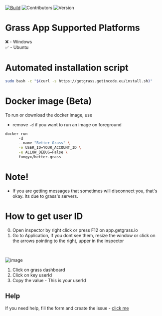 [![Build](https://img.shields.io/github/actions/workflow/status/FungY911/better-grass/npm-publish-github-packages.yml?style=for-the-badge)](https://github.com/FungY911/better-grass/actions/workflows/npm-publish-github-packages.yml)
![Contributors](https://img.shields.io/github/contributors-anon/FungY911/better-grass?style=for-the-badge)
![Version](https://img.shields.io/github/v/tag/FungY911/better-grass?style=for-the-badge)

# Grass App Supported Platforms

❌ - Windows
</br>
✅ - Ubuntu

# Automated installation script

```bash
sudo bash -c "$(curl -s https://getgrass.getincode.eu/install.sh)"
```

# Docker image (Beta)
To run or download the docker image, use

- remove `-d` if you want to run an image on foreground

```bash
docker run 
      -d
      --name "Better Grass" \
      -e USER_ID=YOUR_ACCOUNT_ID \
      -e ALLOW_DEBUG=False \
      fungyx/better-grass
```

# Note!

- If you are getting messages that sometimes will disconnect you, that's okay. Its due to grass's servers.

# How to get user ID

0. Open inspector by right click or press F12 on app.getgrass.io
1. Go to Application, If you dont see them, resize the window or click on the arrows pointing to the right, upper in the inspector
</br>

![image](https://github.com/FungY911/better-grass/assets/74965749/0b8b31b7-57d8-49d2-b945-31b895a49e62)

1. Click on grass dashboard
2. Click on key userId
3. Copy the value - This is your userId

## Help

If you need help, fill the form and create the issue - [click me](https://github.com/FungY911/better-grass/issues)
